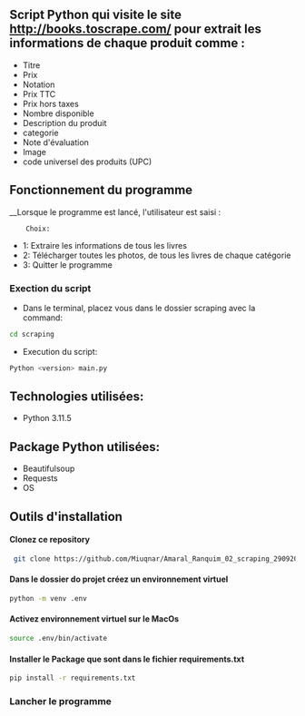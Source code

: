 
## Script Python qui visite le site http://books.toscrape.com/ pour extrait les informations de chaque produit comme :
 
* Titre
* Prix
* Notation
* Prix TTC
* Prix hors taxes
* Nombre disponible
* Description du produit
* categorie
* Note d'évaluation
* Image
* code universel des produits (UPC)

## Fonctionnement du programme  
__Lorsque le programme est lancé, l'utilisateur est saisi :

        Choix:

* 1: Extraire les informations de tous les livres
* 2: Télécharger toutes les photos, de tous les livres de chaque catégorie
* 3: Quitter le programme

### Exection du script

*  Dans le terminal, placez vous dans le dossier scraping avec la command:
```bash
cd scraping
```
* Execution du script:
```bash
Python <version> main.py
```

## Technologies utilisées:

* Python 3.11.5

## Package Python utilisées:

* Beautifulsoup
* Requests
* OS
    
## Outils d'installation

#### Clonez ce repository
```bash
 git clone https://github.com/Miuqnar/Amaral_Ranquim_02_scraping_29092023.git
```

#### Dans le dossier do projet créez un environnement virtuel
```bash
python -m venv .env
```
#### Activez environnement virtuel sur le MacOs
```bash
source .env/bin/activate
```

#### Installer le Package que sont dans le fichier requirements.txt
```bash
pip install -r requirements.txt
```

### Lancher le programme 
```bash

```







